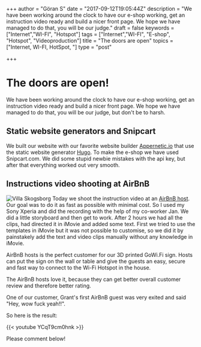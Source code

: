 +++
author = "Göran S"
date = "2017-09-12T19:05:44Z"
description = "We have been working around the clock to have our e-shop working, get an instruction video ready and build  a nicer front page. We hope we have managed to do that, you will be our judge."
draft = false
keywords = ["Internet","WI-FI", "Hotspot"]
tags = ["Internet","WI-FI", "E-shop", "Hotspot", "Videoproduction"]
title = "The doors are open"
topics = ["Internet, WI-FI, HotSpot, "]
type = "post"

+++
# The doors are open!
We have been working around the clock to have our e-shop working, get an instruction video ready and build  a nicer front page. We hope we have managed to do that, you will be our judge, but don't be to harsh.
 
## Static website generators and Snipcart
We built our website with our favorite website builder [Appernetic.io][1] that use the static website generator [Hugo][2]. To make the e-shop we have used Snipcart.com. We did some stupid newbie mistakes with the api key, but after that everything worked out very smooth.  

## Instructions video shooting at AirBnB
![Villa Skogsborg][3]
Today we shoot the instruction video at an [AirBnB host][4]. Our goal was to do it as fast as possible with minimal cost. So I used my Sony Xperia and did the recording with the help of my co-worker Jan. We did a little storyboard and then get to work. After 2 hours we had all the clips, had directed it in iMovie and added some text. First we tried to use the templates in iMovie but it was not possible to customise, so we did it by painstakely add the text and video clips manually without any knowledge in iMovie.

AirBnB hosts is the perfect customer for our 3D printed GoWi.Fi sign. Hosts can put the sign on the wall or table and give the guests an easy, secure and fast way to connect to the Wi-Fi Hotspot in the house.   

The AirBnB hosts love it, because they can get better overall customer review and therefore better rating. 

One of our customer, Grant's first AirBnB guest was very exited and said "Hey, wow fuck yeah!!".

So here is the result:
   
{{< youtube YCqT9cm0hnk >}}

Please comment below!


  [1]: https://appernetic.io
  [2]: https://gohugo.io
  [3]: https://res.cloudinary.com/dtnahfj7l/v1505247663/etmruqycnj7ibdwlhqkb
  [4]: https://www.airbnb.se/rooms/19807773?location=villa%20skogsborg&s=NGITQe47
